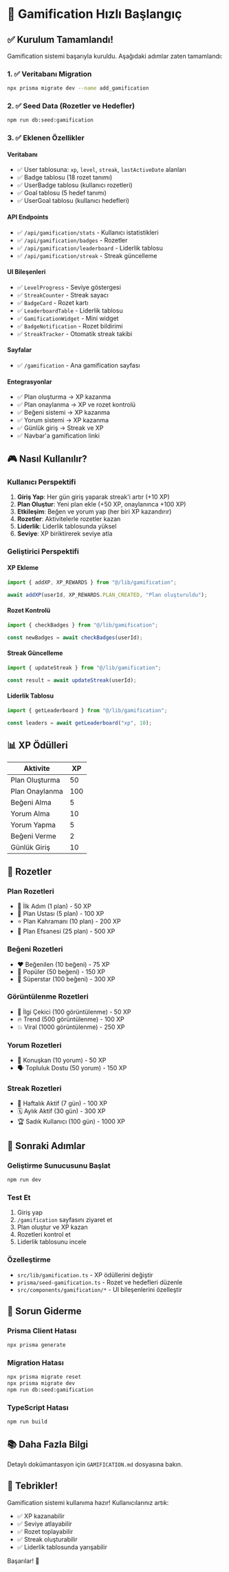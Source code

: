 # 🚀 Gamification Hızlı Başlangıç

## ✅ Kurulum Tamamlandı!

Gamification sistemi başarıyla kuruldu. Aşağıdaki adımlar zaten tamamlandı:

### 1. ✅ Veritabanı Migration
```bash
npx prisma migrate dev --name add_gamification
```

### 2. ✅ Seed Data (Rozetler ve Hedefler)
```bash
npm run db:seed:gamification
```

### 3. ✅ Eklenen Özellikler

#### Veritabanı
- ✅ User tablosuna: `xp`, `level`, `streak`, `lastActiveDate` alanları
- ✅ Badge tablosu (18 rozet tanımı)
- ✅ UserBadge tablosu (kullanıcı rozetleri)
- ✅ Goal tablosu (5 hedef tanımı)
- ✅ UserGoal tablosu (kullanıcı hedefleri)

#### API Endpoints
- ✅ `/api/gamification/stats` - Kullanıcı istatistikleri
- ✅ `/api/gamification/badges` - Rozetler
- ✅ `/api/gamification/leaderboard` - Liderlik tablosu
- ✅ `/api/gamification/streak` - Streak güncelleme

#### UI Bileşenleri
- ✅ `LevelProgress` - Seviye göstergesi
- ✅ `StreakCounter` - Streak sayacı
- ✅ `BadgeCard` - Rozet kartı
- ✅ `LeaderboardTable` - Liderlik tablosu
- ✅ `GamificationWidget` - Mini widget
- ✅ `BadgeNotification` - Rozet bildirimi
- ✅ `StreakTracker` - Otomatik streak takibi

#### Sayfalar
- ✅ `/gamification` - Ana gamification sayfası

#### Entegrasyonlar
- ✅ Plan oluşturma → XP kazanma
- ✅ Plan onaylanma → XP ve rozet kontrolü
- ✅ Beğeni sistemi → XP kazanma
- ✅ Yorum sistemi → XP kazanma
- ✅ Günlük giriş → Streak ve XP
- ✅ Navbar'a gamification linki

## 🎮 Nasıl Kullanılır?

### Kullanıcı Perspektifi

1. **Giriş Yap**: Her gün giriş yaparak streak'i artır (+10 XP)
2. **Plan Oluştur**: Yeni plan ekle (+50 XP, onaylanınca +100 XP)
3. **Etkileşim**: Beğen ve yorum yap (her biri XP kazandırır)
4. **Rozetler**: Aktivitelerle rozetler kazan
5. **Liderlik**: Liderlik tablosunda yüksel
6. **Seviye**: XP biriktirerek seviye atla

### Geliştirici Perspektifi

#### XP Ekleme
```typescript
import { addXP, XP_REWARDS } from "@/lib/gamification";

await addXP(userId, XP_REWARDS.PLAN_CREATED, "Plan oluşturuldu");
```

#### Rozet Kontrolü
```typescript
import { checkBadges } from "@/lib/gamification";

const newBadges = await checkBadges(userId);
```

#### Streak Güncelleme
```typescript
import { updateStreak } from "@/lib/gamification";

const result = await updateStreak(userId);
```

#### Liderlik Tablosu
```typescript
import { getLeaderboard } from "@/lib/gamification";

const leaders = await getLeaderboard("xp", 10);
```

## 📊 XP Ödülleri

| Aktivite | XP |
|----------|-----|
| Plan Oluşturma | 50 |
| Plan Onaylanma | 100 |
| Beğeni Alma | 5 |
| Yorum Alma | 10 |
| Yorum Yapma | 5 |
| Beğeni Verme | 2 |
| Günlük Giriş | 10 |

## 🏅 Rozetler

### Plan Rozetleri
- 🎯 İlk Adım (1 plan) - 50 XP
- 📝 Plan Ustası (5 plan) - 100 XP
- ⭐ Plan Kahramanı (10 plan) - 200 XP
- 👑 Plan Efsanesi (25 plan) - 500 XP

### Beğeni Rozetleri
- ❤️ Beğenilen (10 beğeni) - 75 XP
- 💖 Popüler (50 beğeni) - 150 XP
- 🌟 Süperstar (100 beğeni) - 300 XP

### Görüntülenme Rozetleri
- 👀 İlgi Çekici (100 görüntülenme) - 50 XP
- 🔥 Trend (500 görüntülenme) - 100 XP
- 💥 Viral (1000 görüntülenme) - 250 XP

### Yorum Rozetleri
- 💬 Konuşkan (10 yorum) - 50 XP
- 🗣️ Topluluk Dostu (50 yorum) - 150 XP

### Streak Rozetleri
- 📅 Haftalık Aktif (7 gün) - 100 XP
- 🗓️ Aylık Aktif (30 gün) - 300 XP
- 🏆 Sadık Kullanıcı (100 gün) - 1000 XP

## 🔄 Sonraki Adımlar

### Geliştirme Sunucusunu Başlat
```bash
npm run dev
```

### Test Et
1. Giriş yap
2. `/gamification` sayfasını ziyaret et
3. Plan oluştur ve XP kazan
4. Rozetleri kontrol et
5. Liderlik tablosunu incele

### Özelleştirme
- `src/lib/gamification.ts` - XP ödüllerini değiştir
- `prisma/seed-gamification.ts` - Rozet ve hedefleri düzenle
- `src/components/gamification/*` - UI bileşenlerini özelleştir

## 🐛 Sorun Giderme

### Prisma Client Hatası
```bash
npx prisma generate
```

### Migration Hatası
```bash
npx prisma migrate reset
npx prisma migrate dev
npm run db:seed:gamification
```

### TypeScript Hatası
```bash
npm run build
```

## 📚 Daha Fazla Bilgi

Detaylı dokümantasyon için `GAMIFICATION.md` dosyasına bakın.

## 🎉 Tebrikler!

Gamification sistemi kullanıma hazır! Kullanıcılarınız artık:
- ✅ XP kazanabilir
- ✅ Seviye atlayabilir
- ✅ Rozet toplayabilir
- ✅ Streak oluşturabilir
- ✅ Liderlik tablosunda yarışabilir

Başarılar! 🚀
